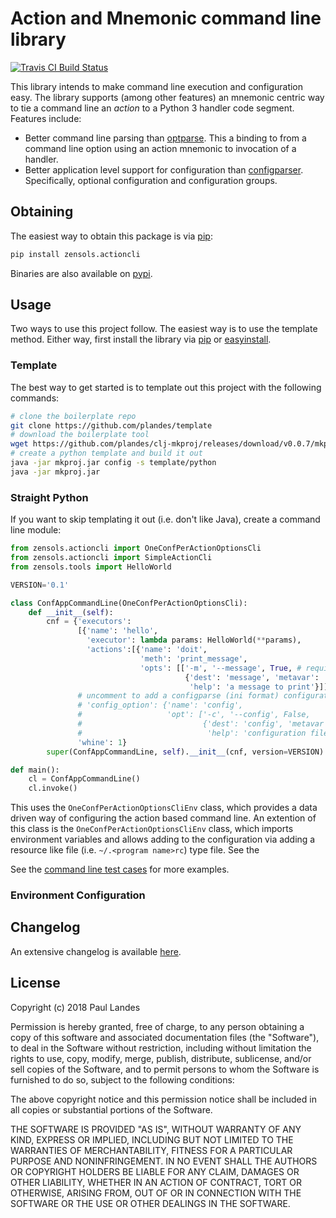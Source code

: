 # Action and Mnemonic command line library

[![Travis CI Build Status][travis-badge]][travis-link]

This library intends to make command line execution and configuration easy.
The library supports (among other features) an mnemonic centric way to
tie a command line an *action* to a Python 3 handler code segment.
Features include:

* Better command line parsing than [optparse].  This a binding to from a
  command line option using an action mnemonic to invocation of a handler.
* Better application level support for configuration than [configparser].
  Specifically, optional configuration and configuration groups.


## Obtaining

The easiest way to obtain this package is via [pip]:

```bash
pip install zensols.actioncli
```

Binaries are also available on [pypi].


## Usage

Two ways to use this project follow.  The easiest way is to use the template
method.  Either way, first install the library via [pip] or [easyinstall].


### Template

The best way to get started is to template out this project with the following
commands:

```bash
# clone the boilerplate repo
git clone https://github.com/plandes/template
# download the boilerplate tool
wget https://github.com/plandes/clj-mkproj/releases/download/v0.0.7/mkproj.jar
# create a python template and build it out
java -jar mkproj.jar config -s template/python
java -jar mkproj.jar
```


### Straight Python

If you want to skip templating it out (i.e. don't like Java), create a command
line module:

```python
from zensols.actioncli import OneConfPerActionOptionsCli
from zensols.actioncli import SimpleActionCli
from zensols.tools import HelloWorld

VERSION='0.1'

class ConfAppCommandLine(OneConfPerActionOptionsCli):
    def __init__(self):
        cnf = {'executors':
               [{'name': 'hello',
                 'executor': lambda params: HelloWorld(**params),
                 'actions':[{'name': 'doit',
                             'meth': 'print_message',
                             'opts': [['-m', '--message', True, # require argument
                                       {'dest': 'message', 'metavar': 'STRING',
                                        'help': 'a message to print'}]]}]}],
               # uncomment to add a configparse (ini format) configuration file
               # 'config_option': {'name': 'config',
               #                   'opt': ['-c', '--config', False,
               #                           {'dest': 'config', 'metavar': 'FILE',
               #                            'help': 'configuration file'}]},
               'whine': 1}
        super(ConfAppCommandLine, self).__init__(cnf, version=VERSION)

def main():
    cl = ConfAppCommandLine()
    cl.invoke()
```

This uses the `OneConfPerActionOptionsCliEnv` class, which provides a data
driven way of configuring the action based command line.  An extention of this
class is the `OneConfPerActionOptionsCliEnv` class, which imports environment
variables and allows adding to the configuration via adding a resource like
file (i.e. `~/.<program name>rc`) type file.  See the

See the [command line test cases](test/python/cli_env_test.py) for more
examples.



### Environment Configuration



## Changelog

An extensive changelog is available [here](CHANGELOG.md).


## License

Copyright (c) 2018 Paul Landes

Permission is hereby granted, free of charge, to any person obtaining a copy of
this software and associated documentation files (the "Software"), to deal in
the Software without restriction, including without limitation the rights to
use, copy, modify, merge, publish, distribute, sublicense, and/or sell copies
of the Software, and to permit persons to whom the Software is furnished to do
so, subject to the following conditions:

The above copyright notice and this permission notice shall be included in all
copies or substantial portions of the Software.

THE SOFTWARE IS PROVIDED "AS IS", WITHOUT WARRANTY OF ANY KIND, EXPRESS OR
IMPLIED, INCLUDING BUT NOT LIMITED TO THE WARRANTIES OF MERCHANTABILITY,
FITNESS FOR A PARTICULAR PURPOSE AND NONINFRINGEMENT. IN NO EVENT SHALL THE
AUTHORS OR COPYRIGHT HOLDERS BE LIABLE FOR ANY CLAIM, DAMAGES OR OTHER
LIABILITY, WHETHER IN AN ACTION OF CONTRACT, TORT OR OTHERWISE, ARISING FROM,
OUT OF OR IN CONNECTION WITH THE SOFTWARE OR THE USE OR OTHER DEALINGS IN THE
SOFTWARE.


<!-- links -->
[pip]: https://pip.pypa.io/en/stable/
[easyinstall]: https://wiki.python.org/moin/EasyInstall
[configparser]: https://docs.python.org/3/library/configparser.html
[optparse]: https://docs.python.org/3/library/optparse.html
[pypi]: https://pypi.org/project/zensols.actioncli/

[travis-link]: https://travis-ci.org/plandes/actioncli
[travis-badge]: https://travis-ci.org/plandes/actioncli.svg?branch=master
